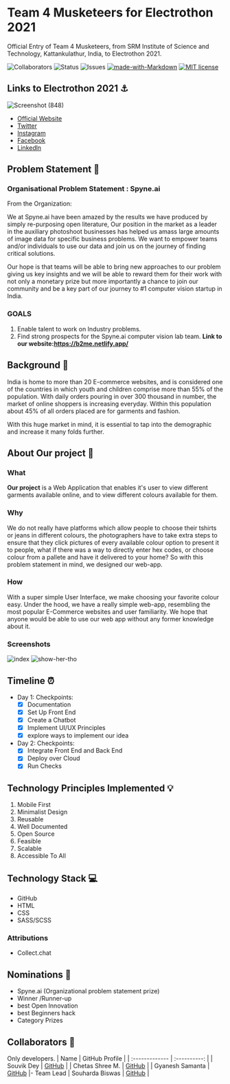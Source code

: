 # Team 4 Musketeers for Electrothon 2021

Official Entry of Team 4 Musketeers, from SRM Institute of Science and Technology, Kattankulathur, India, to Electrothon 2021. <br>

![Collaborators](https://img.shields.io/badge/collaborators-4-red)
![Status](https://img.shields.io/badge/status-working-orange)
![Issues](https://img.shields.io/badge/issues-0-blue)
[![made-with-Markdown](https://img.shields.io/badge/Made%20with-Markdown-1f425f.svg)](http://commonmark.org)
[![MIT license](https://img.shields.io/badge/License-MIT-blue.svg)](https://lbesson.mit-license.org/) 

## Links to Electrothon 2021 ⚓

![Screenshot (848)](https://user-images.githubusercontent.com/71955737/107111478-6d0e1080-6876-11eb-848a-2574af199fc8.png)
- [Official Website](https://specnith.com/electrothon.html)
- [Twitter](https://twitter.com/SPEC__NITH)
- [Instagram](https://www.instagram.com/s.p.e.c_nith/)
- [Facebook](https://www.facebook.com/spec.ece/)
- [Linkedln](https://www.linkedin.com/in/s-p-e-c-nith-40214b197/)



## Problem Statement 🚧

### Organisational Problem Statement : Spyne.ai

From the Organization: 

We at Spyne.ai have been amazed by the results we have produced by simply re-purposing
open literature, Our position in the market as a leader in the auxiliary photoshoot businesses
has helped us amass large amounts of image data for specific business problems. We want to
empower teams and/or individuals to use our data and join us on the journey of finding critical
solutions.

Our hope is that teams will be able to bring new approaches to our problem giving us key
insights and we will be able to reward them for their work with not only a monetary prize but
more importantly a chance to join our community and be a key part of our journey to #1
computer vision startup in India.

### GOALS
1. Enable talent to work on Industry problems.
2. Find strong prospects for the Spyne.ai computer vision lab team.
**Link to our website:https://b2me.netlify.app/**
## Background 📖

India is home to more than 20 E-commerce websites, and is considered one of the countries in which youth and children comprise more than 55% of the population. With daily orders pouring in over 300 thousand in number, the market of online shoppers is increasing everyday. Within this population about 45% of all orders placed are for garments and fashion. 

With this huge market in mind, it is essential to tap into the demographic and increase it many folds further. 


## About Our project 🔧
### What
**Our project** is a Web Application that enables it's user to view different garments available online, and to view different colours available for them.  

### Why
We do not really have platforms which allow people to choose their tshirts or jeans in different colours, the photographers have to take extra steps to ensure that they click pictures of every available colour option to present it to people, what if there was a way to directly enter hex codes, or choose colour from a pallete and have it delivered to your home? So with this problem statement in mind, we designed our web-app. 

### How
With a super simple User Interface, we make choosing your favorite colour easy. Under the hood, we have a really simple web-app, resembling the most popular E-Commerce websites and user familiarity. We hope that anyone would be able to use our web app without any former knowledge about it. 

### Screenshots
![index](https://user-images.githubusercontent.com/71955737/107137554-a22c6880-6933-11eb-9bf2-ee5740c7432c.jpeg)
![show-her-tho](https://user-images.githubusercontent.com/71955737/107137561-b2444800-6933-11eb-9534-898311f9e31b.jpeg)



## Timeline ⏰

- Day 1: Checkpoints:
   - [x] Documentation
   - [x] Set Up Front End
   - [x] Create a Chatbot 
   - [x] Implement UI/UX Principles
   - [x] explore ways to implement our idea
   
- Day 2: Checkpoints:
   - [x] Integrate Front End and Back End
   - [x] Deploy over Cloud
   - [x] Run Checks

## Technology Principles Implemented 💡

1. Mobile First
2. Minimalist Design
3. Reusable
4. Well Documented
5. Open Source
6. Feasible
7. Scalable
8. Accessible To All

## Technology Stack 💻

- GitHub
- HTML
- CSS
- SASS/SCSS
  
### Attributions

- Collect.chat


## Nominations  🤝

 - Spyne.ai (Organizational problem statement prize)
 - Winner /Runner-up
 - best Open Innovation 
 - best Beginners hack
 - Category Prizes


## Collaborators 🤖

Only developers.
| Name      | GitHub Profile     |
| :------------- | :----------: |
|  Souvik Dey        | [GitHub](https://github.com/Souvikdey10) |
|  Chetas Shree M.   | [GitHub](https://github.com/ChetasShree) |
|  Gyanesh Samanta   | [GitHub](https://www.github.com/gyanesh-samanta-123) |- Team Lead
|  Souharda Biswas   | [GitHub](https://www.github.com/TheSouharda) |

